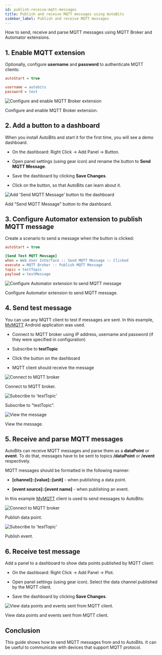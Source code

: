 ```yaml
---
id: publish-receive-mqtt-messages
title: Publish and receive MQTT messages using AutoBits
sidebar_label: Publish and receive MQTT messages
---
```


How to send, receive and parse MQTT messages using MQTT Broker and Automator extensions.

## 1. Enable MQTT extension

Optionally, configure **username** and **password** to authenticate MQTT clients:

```ini
autoStart = true

username = autobits
password = test
```

![Configure and enable MQTT Broker extension](/quickstart/configure-mqtt.png)

Configure and enable MQTT Broker extension.

## 2. Add a button to a dashboard

When you install AutoBits and start it for the first time, you will see a demo dashboard.

* On the dashboard: Right Click -> Add Panel -> Button.

* Open panel settings (using gear icon) and rename the button to **Send MQTT Message**.

* Save the dashboard by clicking **Save Changes**.

* Click on the button, so that AutoBits can learn about it.

![Add 'Send MQTT Message' button to the dashboard](/quickstart/add-buttton-send-mqtt-message.png)

Add "Send MQTT Message" button to the dashboard.

## 3. Configure Automator extension to publish MQTT message

Create a scenario to send a message when the button is clicked:

```ini
autoStart = true

[Send Test MQTT Message]
when = Web User Interface :: Send MQTT Message :: Clicked
execute = MQTT Broker :: Publish MQTT Message
topic = testTopic
payload = testMessage
```

![Configure Automator extension to send MQTT message](/quickstart/configure-automator-send-mqtt.png)

Configure Automator extension to send MQTT message.

## 4. Send test message

You can use any MQTT client to test if messages are sent. In this example, [MyMQTT](https://play.google.com/store/apps/details?id=at.tripwire.mqtt.client) Android application was used.

* Connect to MQTT broker using IP address, username and password (if they were specified in configuration)

* Subscribe to **testTopic**

* Click the button on the dashboard

* MQTT client should receive the message

![Connect to MQTT broker](/quickstart/my-mqtt-1.jpg)

Connect to MQTT broker.

![Subscribe to 'testTopic'](/quickstart/my-mqtt-2.jpg)

Subscribe to "testTopic".

![View the message](/quickstart/my-mqtt-3.jpg)

View the message.

## 5. Receive and parse MQTT messages

AutoBits can receive MQTT messages and parse them as a **dataPoint** or **event**. To do that, messages have to be sent to topics **/dataPoint** or **/event** respectively.

MQTT messages should be formatted in the following manner:

* **[channel]::[value]::[unit]** - when publishing a data point.

* **[event source]::[event name]** - when publishing an event.

In this example [MyMQTT](https://play.google.com/store/apps/details?id=at.tripwire.mqtt.client) client is used to send messages to AutoBits:

![Connect to MQTT broker](/quickstart/receive-mqtt-message-1.jpg)

Publish data point.

![Subscribe to 'testTopic'](/quickstart/receive-mqtt-message-2.jpg)

Publish event.

## 6. Receive test message

Add a panel to a dashboard to show data points published by MQTT client:

* On the dashboard: Right Click -> Add Panel -> Plot.

* Open panel settings (using gear icon). Select the data channel published by the MQTT client.

* Save the dashboard by clicking **Save Changes**.

![View data points and events sent from MQTT client.](/quickstart/mqtt-receive-messages-dashboard.png)

View data points and events sent from MQTT client.

## Conclusion

This guide shows how to send MQTT messages from and to AutoBits. It can be useful to communicate with devices that support MQTT protocol.
